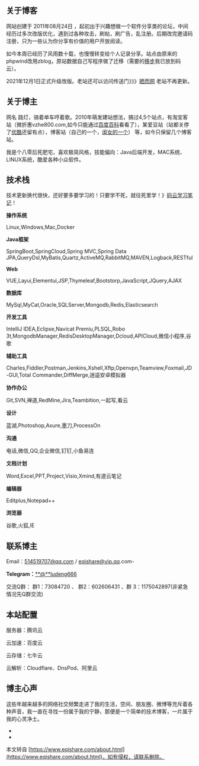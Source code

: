 关于博客
----

网站创建于 2011年08月24日 ，起初出于兴趣想做一个软件分享类的论坛，中间经历过多次改版优化，遇到过各种攻击，刷帖，刷广告，乱注册。后期改完邀请码注册，只为一些认为你分享有价值的用户开放阅读。

如今本周已经历了风雨数十载，也慢慢转变给个人记录分享。站点由原来的phpwind改用zblog，原站数据自己写程序做了迁移（需要的[移步](https://gitee.com/zhaolu666/AllDemo/tree/master/1project/phpwind_to_zblog)我已放到码云）。

2021年12月1日正式升级改版。老站还可以访问传送门》》》[晒而网](http://old.eqishare.com/) 老站不再更新。

关于博主
----

网名 路灯，骑着单车哼着歌。2010年萌发建站想法，搞过4,5个站点，有淘宝客站（微折惠vzhe800.com,如今只能通过[百度百科](https://baike.baidu.com/item/%E5%BE%AE%E6%8A%98%E6%83%A0/16750156?fr=aladdin)看看了），某爱豆站（站都关停了[优酷](http://i.youku.com/u/UMjkxMDAxMDY2MA==?sf=20909)还留有点），博客站（自己的一个，[闺女的一个](http://www.zhaoyinuo.cn/)） 等，如今只保留几个博客站。

我是个八零后死肥宅，喜欢极简风格，技能偏向：Java后端开发，MAC系统、LINUX系统，酷爱各种小众软件。

技术栈
---

技术更新换代很快，还好要多要学习的！只要学不死，就往死里学！》[码云学习笔记](https://gitee.com/zhaolu666)！

**操作系统**

Linux,Windows,Mac,Docker

**Java框架**

SpringBoot,SpringCloud,Spring MVC,Spring Data JPA,QueryDsl,MyBatis,Quartz,ActiveMQ,RabbitMQ,MAVEN,Logback,RESTful

**Web**

VUE,Layui,Elementui,JSP,Thymeleaf,Bootstorp,JavaScript,JQuery,AJAX

**数据库**

MySql,MyCat,Oracle,SQLServer,Mongodb,Redis,Elasticsearch

**开发工具**

IntelliJ IDEA,Eclipse,Navicat Premiu,PLSQL,Robo 3t,MongodbManager,RedisDesktopManager,Dcloud,APICloud,微信小程序,谷歌

**辅助工具**

Charles,Fiddler,Postman,Jenkins,Xshell,Xftp,Openvpn,Teamview,Foxmail,JD-GUI,Total Commander,DiffMerge,逍遥安卓模拟器

**协作办公**

Git,SVN,禅道,RedMine,Jira,Teambition,一起写,看云

**设计**

蓝湖,Photoshop,Axure,墨刀,ProcessOn

**沟通**

电话,微信,QQ,企业微信,钉钉,小鱼易连

**文档计划**

Word,Excel,PPT,Project,Visio,Xmind,有道云笔记

**编辑器**

Editplus,Notepad++

**浏览器**

谷歌,火狐,IE

联系博主
----

Email：514519707@qq.com / eqishare@vip.qq.com-

**Telegram：**[**@**ludeng666](https://t.me/ludeng666)

交流Q群： 群1：73084720 、 群2：[](https://qm.qq.com/cgi-bin/qm/qr?k=99hyp2-pTJteFj74En2-PhqoVOTJY2Ri&jump_from=webapi&authKey=MHgYb+X1OV7ntCAYXxR86z+R6eJ7g8Lo1bAf7djTEdDIoCnrK2EwsSre5ON3xSo2)602606431 、群 3：1175042897(非紧急情况先Q群交流)

本站配置
----

服务器：腾讯云

云加速：百度云

云存储：七牛云

云解析：Cloudflare、DnsPod、阿里云

博主心声
----

这些年越来越多的网络社交频繁走进了我的生活，空间、朋友圈、微博等充斥着各种声音，我一直在寻找一份属于我的宁静，那便是一个简单的技术博客，一片属于我的心灵净土。

-

-

本文转自 [https://www.eqishare.com/about.html](https://www.eqishare.com/about.html)，如有侵权，请联系删除。
